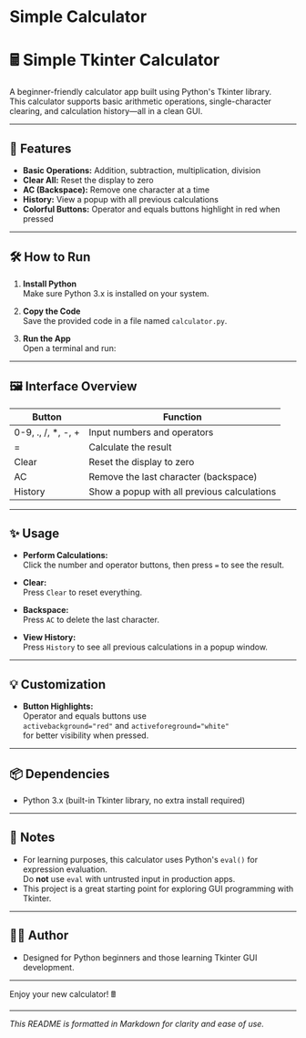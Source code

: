 # Simple Calculator
# 🖩 Simple Tkinter Calculator

A beginner-friendly calculator app built using Python's Tkinter library.  
This calculator supports basic arithmetic operations, single-character clearing, and calculation history—all in a clean GUI.

---

## 🚀 Features

- **Basic Operations:** Addition, subtraction, multiplication, division
- **Clear All:** Reset the display to zero
- **AC (Backspace):** Remove one character at a time
- **History:** View a popup with all previous calculations
- **Colorful Buttons:** Operator and equals buttons highlight in red when pressed

---

## 🛠️ How to Run

1. **Install Python**  
   Make sure Python 3.x is installed on your system.

2. **Copy the Code**  
   Save the provided code in a file named `calculator.py`.

3. **Run the App**  
   Open a terminal and run:


---

## 🖼️ Interface Overview

| Button             | Function                                    |
|--------------------|---------------------------------------------|
| 0-9, ., /, *, -, + | Input numbers and operators                 |
| =                  | Calculate the result                        |
| Clear              | Reset the display to zero                   |
| AC                 | Remove the last character (backspace)       |
| History            | Show a popup with all previous calculations |

---

## ✨ Usage

- **Perform Calculations:**  
Click the number and operator buttons, then press `=` to see the result.

- **Clear:**  
Press `Clear` to reset everything.

- **Backspace:**  
Press `AC` to delete the last character.

- **View History:**  
Press `History` to see all previous calculations in a popup window.

---

## 💡 Customization

- **Button Highlights:**  
Operator and equals buttons use  
`activebackground="red"` and `activeforeground="white"`  
for better visibility when pressed.

---

## 📦 Dependencies

- Python 3.x (built-in Tkinter library, no extra install required)

---

## 📝 Notes

- For learning purposes, this calculator uses Python's `eval()` for expression evaluation.  
Do **not** use `eval` with untrusted input in production apps.
- This project is a great starting point for exploring GUI programming with Tkinter.

---

## 🧑‍💻 Author

- Designed for Python beginners and those learning Tkinter GUI development.

---

Enjoy your new calculator! 🖩

---

*This README is formatted in Markdown for clarity and ease of use.*
